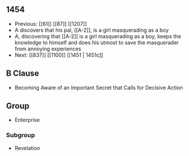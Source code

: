 ## 1454
- Previous: [[61]] [[87]] [[1207]] 
- A discovers that his pal, [[A-2]], is a girl masquerading as a boy
- A, discovering that [[A-2]] is a girl masquerading as a boy, keeps the knowledge to himself and does his utmost to save the masquerader from annoying experiences
- Next: [[837]] [[1100]] [[1451 | 1451c]] 

## B Clause
- Becoming Aware of an Important Secret that Calls for Decisive Action

## Group
- Enterprise

### Subgroup
- Revelation

